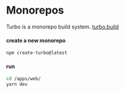 # Monorepos

Turbo is a monorepo build system. [turbo.build](https://turbo.build/)

#### create a new monorepo
```bash
npm create-turbo@latest
```

#### run 
```bash
cd /apps/web/
yarn dev
```